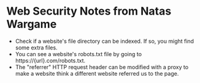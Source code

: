 # Web Security Notes from Natas Wargame
* Check if a website's file directory can be indexed. If so, you might find some extra files.
* You can see a website's robots.txt file by going to https://{url}.com/robots.txt.
* The "referrer" HTTP request header can be modified with a proxy to make a website think a 
different website referred us to the page.
